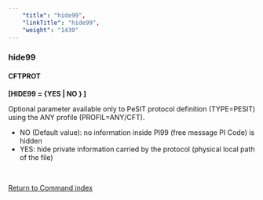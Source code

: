 ```yaml
---
    "title": "hide99",
    "linkTitle": "hide99",
    "weight": "1430"
---
```

<span id="hide99"></span>

### hide99

#### CFTPROT

****[HIDE99 = {YES &#124; NO
} ]****

Optional parameter available only to PeSIT protocol definition (TYPE=PESIT)
using the ANY profile (PROFIL=ANY/CFT).

- NO (Default value): no information inside PI99
    (free message PI Code) is hidden
- YES: hide private information carried
    by the protocol (physical local path of the file)

 

[Return to Command index](../../)
